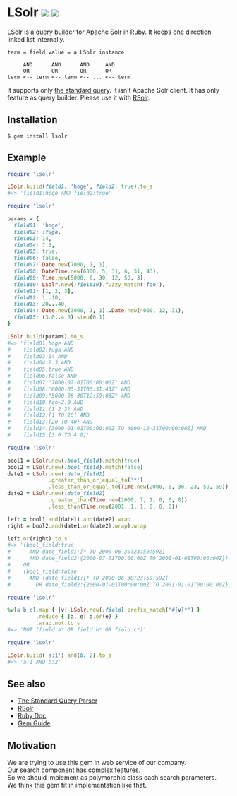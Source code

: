LSolr
[![](https://badge.fury.io/rb/lsolr.svg)](https://badge.fury.io/rb/lsolr)
![](https://github.com/supercaracal/lsolr/workflows/Test/badge.svg)
=====================
LSolr is a query builder for Apache Solr in Ruby. It keeps one direction linked list internally.

```
term = field:value = a LSolr instance

     AND      AND      AND     AND
     OR       OR       OR      OR
term <-- term <-- term <-- ... <-- term
```

It supports only [the standard query](https://lucene.apache.org/solr/guide/7_2/the-standard-query-parser.html).
It isn't Apache Solr client. It has only feature as query builder. Please use it with [RSolr](https://github.com/rsolr/rsolr).

## Installation

```
$ gem install lsolr
```

## Example

```ruby
require 'lsolr'

LSolr.build(field1: 'hoge', field2: true).to_s
#=> 'field1:hoge AND field2:true'
```

```ruby
require 'lsolr'

params = {
  field01: 'hoge',
  field02: :fuga,
  field03: 14,
  field04: 7.3,
  field05: true,
  field06: false,
  field07: Date.new(7000, 7, 1),
  field08: DateTime.new(6000, 5, 31, 6, 31, 43),
  field09: Time.new(5000, 6, 30, 12, 59, 3),
  field10: LSolr.new(:field10).fuzzy_match('foo'),
  field11: [1, 2, 3],
  field12: 1..10,
  field13: 20...40,
  field14: Date.new(3000, 1, 1)..Date.new(4000, 12, 31),
  field15: (3.0..4.0).step(0.1)
}

LSolr.build(params).to_s
#=> 'field01:hoge AND
#    field02:fuga AND
#    field03:14 AND
#    field04:7.3 AND
#    field05:true AND
#    field06:false AND
#    field07:"7000-07-01T00:00:00Z" AND
#    field08:"6000-05-31T06:31:43Z" AND
#    field09:"5000-06-30T12:59:03Z" AND
#    field10:foo~2.0 AND
#    field11:(1 2 3) AND
#    field12:[1 TO 10] AND
#    field13:[20 TO 40} AND
#    field14:[3000-01-01T00:00:00Z TO 4000-12-31T00:00:00Z] AND
#    field15:[3.0 TO 4.0]'
```

```ruby
require 'lsolr'

bool1 = LSolr.new(:bool_field).match(true)
bool2 = LSolr.new(:bool_field).match(false)
date1 = LSolr.new(:date_field1)
             .greater_than_or_equal_to('*')
             .less_than_or_equal_to(Time.new(2000, 6, 30, 23, 59, 59))
date2 = LSolr.new(:date_field2)
             .greater_than(Time.new(2000, 7, 1, 0, 0, 0))
             .less_than(Time.new(2001, 1, 1, 0, 0, 0))

left = bool1.and(date1).and(date2).wrap
right = bool2.and(date1.or(date2).wrap).wrap

left.or(right).to_s
#=> '(bool_field:true
#      AND date_field1:[* TO 2000-06-30T23:59:59Z]
#      AND date_field2:{2000-07-01T00:00:00Z TO 2001-01-01T00:00:00Z})
#    OR
#    (bool_field:false
#      AND (date_field1:[* TO 2000-06-30T23:59:59Z]
#        OR date_field2:{2000-07-01T00:00:00Z TO 2001-01-01T00:00:00Z}))'
```

```ruby
require 'lsolr'

%w[a b c].map { |v| LSolr.new(:field).prefix_match("#{v}*") }
         .reduce { |a, e| a.or(e) }
         .wrap.not.to_s
#=> 'NOT (field:a* OR field:b* OR field:c*)'
```

```ruby
require 'lsolr'

LSolr.build('a:1').and(b: 2).to_s
#=> 'a:1 AND b:2'
```

## See also
* [The Standard Query Parser](https://lucene.apache.org/solr/guide/7_2/the-standard-query-parser.html)
* [RSolr](https://github.com/rsolr/rsolr)
* [Ruby Doc](http://www.rubydoc.info/github/supercaracal/lsolr/LSolr)
* [Gem Guide](http://guides.rubygems.org/make-your-own-gem/)

## Motivation

We are trying to use this gem in web service of our company.  
Our search component has complex features.  
So we should implement as polymorphic class each search parameters.  
We think this gem fit in implementation like that.
